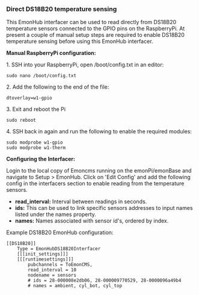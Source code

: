 ### Direct DS18B20 temperature sensing

This EmonHub interfacer can be used to read directly from DS18B20 temperature sensors connected to the GPIO pins on the RaspberryPi. At present a couple of manual setup steps are required to enable DS18B20 temperature sensing before using this EmonHub interfacer.

**Manual RaspberryPi configuration:**

1\. SSH into your RaspberryPi, open /boot/config.txt in an editor:

    sudo nano /boot/config.txt

2\. Add the following to the end of the file:

    dtoverlay=w1-gpio

3\. Exit and reboot the Pi

    sudo reboot
    
4\. SSH back in again and run the following to enable the required modules:

    sudo modprobe w1-gpio
    sudo modprobe w1-therm

**Configuring the Interfacer:**

Login to the local copy of Emoncms running on the emonPi/emonBase and navigate to Setup > EmonHub. Click on 'Edit Config' and add the following config in the interfacers section to enable reading from the temperature sensors.

- **read_interval:** Interval between readings in seconds. 
- **ids:** This can be used to link specific sensors addresses to input names listed under the names property. 
- **names:** Names associated with sensor id's, ordered by index.

Example DS18B20 EmonHub configuration:

    [[DS18B20]]
        Type = EmonHubDS18B20Interfacer
        [[[init_settings]]]
        [[[runtimesettings]]]
            pubchannels = ToEmonCMS,
            read_interval = 10
            nodename = sensors
            # ids = 28-000008e2db06, 28-000009770529, 28-0000096a49b4
            # names = ambient, cyl_bot, cyl_top

